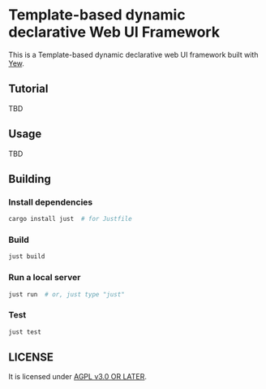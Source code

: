 # Template-based dynamic declarative Web UI Framework

This is a Template-based dynamic declarative web UI framework built with [Yew].

## Tutorial

TBD

## Usage

TBD

## Building

### Install dependencies

```bash
cargo install just  # for Justfile
```

### Build

```bash
just build
```

### Run a local server

```bash
just run  # or, just type "just"
```

### Test

```bash
just test
```

## LICENSE

It is licensed under [AGPL v3.0 OR LATER](LICENSE).

[Yew]: https://github.com/yewstack/yew
